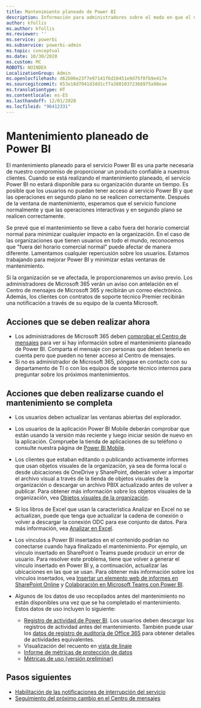 ```yaml
---
title: Mantenimiento planeado de Power BI
description: Información para administradores sobre el modo en que el mantenimiento planeado de Power BI afecta a su organización y a los siguientes pasos que pueden tener que realizar.
author: kfollis
ms.author: kfollis
ms.reviewer: ''
ms.service: powerbi
ms.subservice: powerbi-admin
ms.topic: conceptual
ms.date: 10/30/2020
ms.custom: MC
ROBOTS: NOINDEX
LocalizationGroup: Admin
ms.openlocfilehash: d62b06e23f7e97141f6d10451e9d75f8fb9e417e
ms.sourcegitcommit: 653e18d7041d3dd1cf7a38010372366975a98eae
ms.translationtype: HT
ms.contentlocale: es-ES
ms.lasthandoff: 12/01/2020
ms.locfileid: "96412331"
---
```

# <a name="power-bi-planned-maintenance"></a>Mantenimiento planeado de Power BI

El mantenimiento planeado para el servicio Power BI es una parte necesaria de nuestro compromiso de proporcionar un producto confiable a nuestros clientes. Cuando se está realizando el mantenimiento planeado, el servicio Power BI no estará disponible para su organización durante un tiempo. Es posible que los usuarios no puedan tener acceso al servicio Power BI y que las operaciones en segundo plano no se realicen correctamente. Después de la ventana de mantenimiento, esperamos que el servicio funcione normalmente y que las operaciones interactivas y en segundo plano se realicen correctamente.  

Se prevé que el mantenimiento se lleve a cabo fuera del horario comercial normal para minimizar cualquier impacto en la organización. En el caso de las organizaciones que tienen usuarios en todo el mundo, reconocemos que "fuera del horario comercial normal" puede afectar de manera diferente. Lamentamos cualquier repercusión sobre los usuarios. Estamos trabajando para mejorar Power BI y minimizar estas ventanas de mantenimiento.

Si la organización se ve afectada, le proporcionaremos un aviso previo. Los administradores de Microsoft 365 verán un aviso con antelación en el Centro de mensajes de Microsoft 365 y recibirán un correo electrónico. Además, los clientes con contratos de soporte técnico Premier recibirán una notificación a través de su equipo de la cuenta Microsoft.

## <a name="actions-to-take-now"></a>Acciones que se deben realizar ahora

* Los administradores de Microsoft 365 deben [comprobar el Centro de mensajes](https://admin.microsoft.com/Adminportal/Home#/MessageCenter) para ver si hay información sobre el mantenimiento planeado de Power BI. Comparta el mensaje con personas que deben tenerlo en cuenta pero que pueden no tener acceso al Centro de mensajes.
* Si no es administrador de Microsoft 365, póngase en contacto con su departamento de TI o con los equipos de soporte técnico internos para preguntar sobre los próximos mantenimientos.

## <a name="actions-to-take-when-maintenance-is-complete"></a>Acciones que deben realizarse cuando el mantenimiento se completa

* Los usuarios deben actualizar las ventanas abiertas del explorador.
* Los usuarios de la aplicación Power BI Mobile deberán comprobar que están usando la versión más reciente y luego iniciar sesión de nuevo en la aplicación. Compruebe la tienda de aplicaciones de su teléfono o consulte nuestra página de [Power BI Mobile](https://powerbi.microsoft.com/mobile/).
* Los clientes que estaban editando o publicando activamente informes que usan objetos visuales de la organización, ya sea de forma local o desde ubicaciones de OneDrive y SharePoint, deberán volver a importar el archivo visual a través de la tienda de objetos visuales de la organización o descargar un archivo PBIX actualizado antes de volver a publicar. Para obtener más información sobre los objetos visuales de la organización, vea [Objetos visuales de la organización](organizational-visuals.md).
* Si los libros de Excel que usan la característica Analizar en Excel no se actualizan, puede que tenga que actualizar la cadena de conexión o volver a descargar la conexión ODC para ese conjunto de datos. Para más información, vea [Analizar en Excel](../collaborate-share/service-analyze-in-excel.md#connect-to-power-bi-data).
* Los vínculos a Power BI insertados en el contenido podrían no conectarse cuando haya finalizado el mantenimiento. Por ejemplo, un vínculo insertado en SharePoint o Teams puede producir un error de usuario. Para resolver este problema, tiene que volver a generar el vínculo insertado en Power BI y, a continuación, actualizar las ubicaciones en las que se usan. Para obtener más información sobre los vínculos insertados, vea [Insertar un elemento web de informes en SharePoint Online](../collaborate-share/service-embed-report-spo.md) y [Colaboración en Microsoft Teams con Power BI](../collaborate-share/service-collaborate-microsoft-teams.md).
* Algunos de los datos de uso recopilados antes del mantenimiento no están disponibles una vez que se ha completado el mantenimiento. Estos datos de uso incluyen lo siguiente:

  * [Registro de actividad de Power BI](service-admin-auditing.md#use-the-activity-log). Los usuarios deben descargar los registros de actividad antes del mantenimiento. También puede usar los [datos de registro de auditoría de Office 365](service-admin-auditing.md#access-your-audit-logs) para obtener detalles de actividades equivalentes.
  * Visualización del recuento en [vista de linaje](../collaborate-share/service-data-lineage.md#explore-lineage-view)
  * [Informe de métricas de protección de datos](service-security-data-protection-metrics-report.md)
  * [Métricas de uso (versión preliminar)](../collaborate-share/service-modern-usage-metrics.md)

## <a name="next-steps"></a>Pasos siguientes

* [Habilitación de las notificaciones de interrupción del servicio](service-interruption-notifications.md)
* [Seguimiento del próximo cambio en el Centro de mensajes](/microsoft-365/admin/manage/message-center)